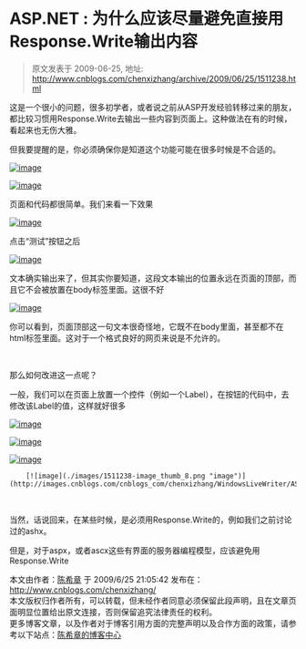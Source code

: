 # ASP.NET : 为什么应该尽量避免直接用Response.Write输出内容 
> 原文发表于 2009-06-25, 地址: http://www.cnblogs.com/chenxizhang/archive/2009/06/25/1511238.html 


这是一个很小的问题，很多初学者，或者说之前从ASP开发经验转移过来的朋友，都比较习惯用Response.Write去输出一些内容到页面上。这种做法在有的时候，看起来也无伤大雅。

 但我要提醒的是，你必须确保你是知道这个功能可能在很多时候是不合适的。

 [![image](./images/1511238-image_thumb.png "image")](http://images.cnblogs.com/cnblogs_com/chenxizhang/WindowsLiveWriter/ASP.NETResponse.Write_128A4/image_2.png) 

 [![image](./images/1511238-image_thumb_1.png "image")](http://images.cnblogs.com/cnblogs_com/chenxizhang/WindowsLiveWriter/ASP.NETResponse.Write_128A4/image_4.png) 

 页面和代码都很简单。我们来看一下效果

 [![image](./images/1511238-image_thumb_2.png "image")](http://images.cnblogs.com/cnblogs_com/chenxizhang/WindowsLiveWriter/ASP.NETResponse.Write_128A4/image_6.png) 

 点击“测试”按钮之后

 [![image](./images/1511238-image_thumb_3.png "image")](http://images.cnblogs.com/cnblogs_com/chenxizhang/WindowsLiveWriter/ASP.NETResponse.Write_128A4/image_8.png) 

 文本确实输出来了，但其实你要知道，这段文本输出的位置永远在页面的顶部，而且它不会被放置在body标签里面。这很不好

 [![image](./images/1511238-image_thumb_4.png "image")](http://images.cnblogs.com/cnblogs_com/chenxizhang/WindowsLiveWriter/ASP.NETResponse.Write_128A4/image_10.png) 

 你可以看到，页面顶部这一句文本很奇怪地，它既不在body里面，甚至都不在html标签里面。这对于一个格式良好的网页来说是不允许的。

  

 那么如何改进这一点呢？

 一般，我们可以在页面上放置一个控件（例如一个Label），在按钮的代码中，去修改该Label的值，这样就好很多

 [![image](./images/1511238-image_thumb_5.png "image")](http://images.cnblogs.com/cnblogs_com/chenxizhang/WindowsLiveWriter/ASP.NETResponse.Write_128A4/image_12.png) 

 [![image](./images/1511238-image_thumb_6.png "image")](http://images.cnblogs.com/cnblogs_com/chenxizhang/WindowsLiveWriter/ASP.NETResponse.Write_128A4/image_14.png) 

 [![image](./images/1511238-image_thumb_7.png "image")](http://images.cnblogs.com/cnblogs_com/chenxizhang/WindowsLiveWriter/ASP.NETResponse.Write_128A4/image_16.png) 

        [![image](./images/1511238-image_thumb_8.png "image")](http://images.cnblogs.com/cnblogs_com/chenxizhang/WindowsLiveWriter/ASP.NETResponse.Write_128A4/image_18.png) 

  

 当然，话说回来，在某些时候，是必须用Response.Write的，例如我们之前讨论过的ashx。

 但是，对于aspx，或者ascx这些有界面的服务器编程模型，应该避免用Response.Write

 本文由作者：[陈希章](http://www.xizhang.com) 于 2009/6/25 21:05:42 发布在：<http://www.cnblogs.com/chenxizhang/>  
 本文版权归作者所有，可以转载，但未经作者同意必须保留此段声明，且在文章页面明显位置给出原文连接，否则保留追究法律责任的权利。   
 更多博客文章，以及作者对于博客引用方面的完整声明以及合作方面的政策，请参考以下站点：[陈希章的博客中心](http://www.xizhang.com/blog.htm) 